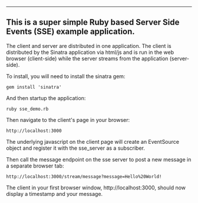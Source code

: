 -----------------------------------------------------------------------------------------------------------
This is a super simple Ruby based Server Side Events (SSE) example application.
-----------------------------------------------------------------------------------------------------------

The client and server are distributed in one application. The client is distributed by the Sinatra application via html/js and is run in the web browser (client-side) while the server streams from the application (server-side). 

To install, you will need to install the sinatra gem:
```
gem install 'sinatra'
```
	
And then startup the application:
```
ruby sse_demo.rb
```
	
Then navigate to the client's page in your browser:	
```
http://localhost:3000
```

The underlying javascript on the client page will create an EventSource object and register it with the sse_server as a subscriber.

Then call the message endpoint on the sse server to post a new message in a separate browser tab: 
```
http://localhost:3000/stream/message?message=Hello%20World!
```
		
The client in your first browser window, http://localhost:3000, should now display a timestamp and your message.
		